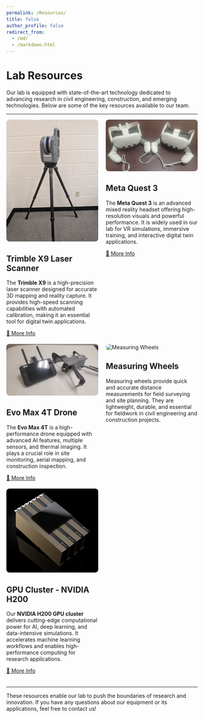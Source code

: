 ```yaml
---
permalink: /Resources/
title: false
author_profile: false
redirect_from: 
  - /md/
  - /markdown.html
---
```


# **Lab Resources**
Our lab is equipped with state-of-the-art technology dedicated to advancing research in civil engineering, construction, and emerging technologies. Below are some of the key resources available to our team.

---

<style>
  .resource-container {
    display: flex;
    flex-wrap: wrap;
    justify-content: space-between;
  }
  .resource {
    width: 48%;
    margin-bottom: 20px;
  }
  .resource img {
    width: 100%;
    height: auto;
    border-radius: 8px;
  }
</style>

<div class="resource-container">
  
  <div class="resource">
    <img src="/_pages/resources_pictures/laser_scanner.jpg" alt="Trimble X9">
    <h2>Trimble X9 Laser Scanner</h2>
    <p>The <strong>Trimble X9</strong> is a high-precision laser scanner designed for accurate 3D mapping and reality capture. It provides high-speed scanning capabilities with automated calibration, making it an essential tool for digital twin applications.</p>
    <a href="https://www.trimble.com/en/products/building-construction-field-systems/x9-scanner">🔗 More Info</a>
  </div>

  <div class="resource">
    <img src="/_pages/resources_pictures/meta_quest.jpg" alt="Meta Quest 3">
    <h2>Meta Quest 3</h2>
    <p>The <strong>Meta Quest 3</strong> is an advanced mixed reality headset offering high-resolution visuals and powerful performance. It is widely used in our lab for VR simulations, immersive training, and interactive digital twin applications.</p>
    <a href="https://www.meta.com/quest/quest-3/?srsltid=AfmBOorfStGhCrtk1qbhmK4Tm5fq0LZiwBQSzFdaV-FJpizbXKKrO2jY">🔗 More Info</a>
  </div>
  
  <div class="resource">
    <img src="/_pages/resources_pictures/evo_drone.jpg" alt="Evo Max 4T">
    <h2>Evo Max 4T Drone</h2>
    <p>The <strong>Evo Max 4T</strong> is a high-performance drone equipped with advanced AI features, multiple sensors, and thermal imaging. It plays a crucial role in site monitoring, aerial mapping, and construction inspection.</p>
    <a href="https://shop.autelrobotics.com/products/evo-max-4t">🔗 More Info</a>
  </div>

  <div class="resource">
    <img src="/_pages/resources_pictures/measuring_wheel.jpg" alt="Measuring Wheels">
    <h2>Measuring Wheels</h2>
    <p>Measuring wheels provide quick and accurate distance measurements for field surveying and site planning. They are lightweight, durable, and essential for fieldwork in civil engineering and construction projects.</p>
  </div>
  
  <div class="resource">
    <img src="/_pages/resources_pictures/nvidia_h200.png" alt="NVIDIA H200">
    <h2>GPU Cluster - NVIDIA H200</h2>
    <p>Our <strong>NVIDIA H200 GPU cluster</strong> delivers cutting-edge computational power for AI, deep learning, and data-intensive simulations. It accelerates machine learning workflows and enables high-performance computing for research applications.</p>
    <a href="https://www.nvidia.com/en-us/data-center/dgx-h200/">🔗 More Info</a>
  </div>
  
</div>

---

These resources enable our lab to push the boundaries of research and innovation. If you have any questions about our equipment or its applications, feel free to contact us!
